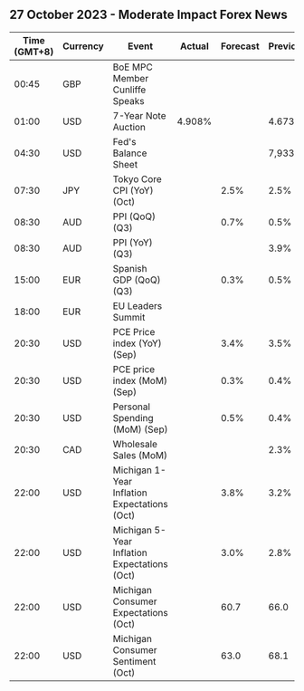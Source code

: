 ## 27 October 2023 - Moderate Impact Forex News

| Time (GMT+8) | Currency | Event | Actual | Forecast | Previous |
|------|----------|-------|--------|----------|----------|
| 00:45 | GBP | BoE MPC Member Cunliffe Speaks |  |  |  |
| 01:00 | USD | 7-Year Note Auction | 4.908% |  | 4.673% |
| 04:30 | USD | Fed's Balance Sheet |  |  | 7,933B |
| 07:30 | JPY | Tokyo Core CPI (YoY) (Oct) |  | 2.5% | 2.5% |
| 08:30 | AUD | PPI (QoQ) (Q3) |  | 0.7% | 0.5% |
| 08:30 | AUD | PPI (YoY) (Q3) |  |  | 3.9% |
| 15:00 | EUR | Spanish GDP (QoQ) (Q3) |  | 0.3% | 0.5% |
| 18:00 | EUR | EU Leaders Summit |  |  |  |
| 20:30 | USD | PCE Price index (YoY) (Sep) |  | 3.4% | 3.5% |
| 20:30 | USD | PCE price index (MoM) (Sep) |  | 0.3% | 0.4% |
| 20:30 | USD | Personal Spending (MoM) (Sep) |  | 0.5% | 0.4% |
| 20:30 | CAD | Wholesale Sales (MoM) |  |  | 2.3% |
| 22:00 | USD | Michigan 1-Year Inflation Expectations (Oct) |  | 3.8% | 3.2% |
| 22:00 | USD | Michigan 5-Year Inflation Expectations (Oct) |  | 3.0% | 2.8% |
| 22:00 | USD | Michigan Consumer Expectations (Oct) |  | 60.7 | 66.0 |
| 22:00 | USD | Michigan Consumer Sentiment (Oct) |  | 63.0 | 68.1 |
